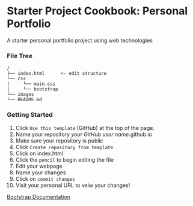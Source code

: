 # Starter Project Cookbook: Personal Portfolio
A starter personal portfolio project using web technologies

### File Tree
```
/
├── index.html      <- edit structure
└── css
|     └── main.css
|     └── bootstrap
└── images
└── README.md
```

### Getting Started

1. Click `Use this template` (GitHub) at the top of the page.
2. Name your repository *your GitHub user name*.github.io
3. Make sure your repository is public
4. Click `Create repository from template`
5. Click on index.html
6. Click the `pencil` to begin editing the file
7. Edit your webpage
8. Name your changes
9. Click on `commit changes`
10. Visit your personal URL to veiw your changes!

[Bootstrap Documentation](https://getbootstrap.com/docs/4.0/getting-started/introduction/)


